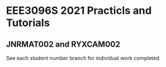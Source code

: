 # EEE3096S 2021 Practicls and Tutorials
## JNRMAT002 and RYXCAM002

See each student number branch for individual work completed.
